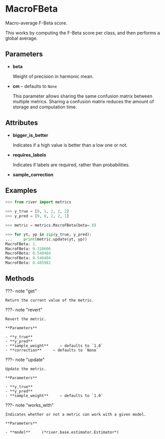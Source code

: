 # MacroFBeta

Macro-average F-Beta score.

This works by computing the F-Beta score per class, and then performs a global average.

## Parameters

- **beta**

    Weight of precision in harmonic mean.

- **cm** – defaults to `None`

    This parameter allows sharing the same confusion matrix between multiple metrics. Sharing a confusion matrix reduces the amount of storage and computation time.


## Attributes

- **bigger_is_better**

    Indicates if a high value is better than a low one or not.

- **requires_labels**

    Indicates if labels are required, rather than probabilities.

- **sample_correction**


## Examples

```python
>>> from river import metrics

>>> y_true = [0, 1, 2, 2, 2]
>>> y_pred = [0, 0, 2, 2, 1]

>>> metric = metrics.MacroFBeta(beta=.8)

>>> for yt, yp in zip(y_true, y_pred):
...     print(metric.update(yt, yp))
MacroFBeta: 1.
MacroFBeta: 0.310606
MacroFBeta: 0.540404
MacroFBeta: 0.540404
MacroFBeta: 0.485982
```

## Methods

???- note "get"

    Return the current value of the metric.

    
???- note "revert"

    Revert the metric.

    **Parameters**

    - **y_true**    
    - **y_pred**    
    - **sample_weight**     – defaults to `1.0`    
    - **correction**     – defaults to `None`    
    
???- note "update"

    Update the metric.

    **Parameters**

    - **y_true**    
    - **y_pred**    
    - **sample_weight**     – defaults to `1.0`    
    
???- note "works_with"

    Indicates whether or not a metric can work with a given model.

    **Parameters**

    - **model**     (*river.base.estimator.Estimator*)    
    
